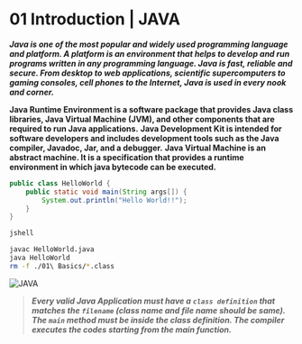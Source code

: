 # 01 Introduction | JAVA

**_Java is one of the most popular and widely used programming language and platform. A platform is an environment that helps to develop and run programs written in any programming language. Java is fast, reliable and secure. From desktop to web applications, scientific supercomputers to gaming consoles, cell phones to the Internet, Java is used in every nook and corner._**

**Java Runtime Environment is a software package that provides Java class libraries, Java Virtual Machine (JVM), and other components that are required to run Java applications.**
**Java Development Kit is intended for software developers and includes development tools such as the Java compiler, Javadoc, Jar, and a debugger.**
**Java Virtual Machine is an abstract machine. It is a specification that provides a runtime environment in which java bytecode can be executed.**

```java
public class HelloWorld {
    public static void main(String args[]) {
        System.out.println("Hello World!!");
    }
}
```

```sh
jshell

javac HelloWorld.java
java HelloWorld
rm -f ./01\ Basics/*.class
```

![JAVA](https://www.altexsoft.com/media/2018/08/bytecode.png)

> **_Every valid Java Application must have a `class definition` that matches the `filename` (class name and file name should be same). The `main` method must be inside the class definition. The compiler executes the codes starting from the main function._**

